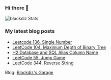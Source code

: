 ### Hi there 👋

![blackdiz Stats](https://github-readme-stats.vercel.app/api?username=blackdiz&theme=flag-india)
<!--
**blackdiz/blackdiz** is a ✨ _special_ ✨ repository because its `README.md` (this file) appears on your GitHub profile.

Here are some ideas to get you started:

- 🔭 I’m currently working on ...
- 🌱 I’m currently learning ...
- 👯 I’m looking to collaborate on ...
- 🤔 I’m looking for help with ...
- 💬 Ask me about ...
- 📫 How to reach me: ...
- 😄 Pronouns: ...
- ⚡ Fun fact: ...
-->

### My latest blog posts
<!-- BLOG-POST-LIST:START -->
- [Leetcode 136. Single Number](https://blackdiz.github.io/blog/leetcode-136/)
- [LeetCode 104. Maximum Depth of Binary Tree](https://blackdiz.github.io/blog/leetcode-104/)
- [H2 Database and SQL Alias Column Name](https://blackdiz.github.io/blog/sql-and-h2-db/)
- [LeetCode 55. Jump Game](https://blackdiz.github.io/blog/leetcode-55/)
- [LeetCode 344. Reverse String](https://blackdiz.github.io/blog/leetcode-344/)
<!-- BLOG-POST-LIST:END -->
Blog: [Blackdiz's Garage](https://blackdiz.github.io/)
